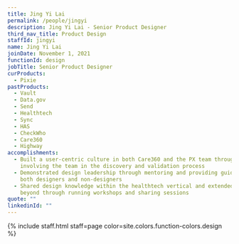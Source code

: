 ```yaml
---
title: Jing Yi Lai
permalink: /people/jingyi
description: Jing Yi Lai - Senior Product Designer
third_nav_title: Product Design
staffId: jingyi
name: Jing Yi Lai
joinDate: November 1, 2021
functionId: design
jobTitle: Senior Product Designer
curProducts:
  - Pixie
pastProducts:
  - Vault
  - Data.gov
  - Send
  - Healthtech
  - Sync
  - HAS
  - CheckWho
  - Care360
  - Highway
accomplishments:
  - Built a user-centric culture in both Care360 and the PX team through
    involving the team in the discovery and validation process
  - Demonstrated design leadership through mentoring and providing guidance to
    both designers and non-designers
  - Shared design knowledge within the healthtech vertical and extended it
    beyond through running workshops and sharing sessions
quote: ""
linkedinId: ""
---
```


{% include staff.html staff=page color=site.colors.function-colors.design %}
